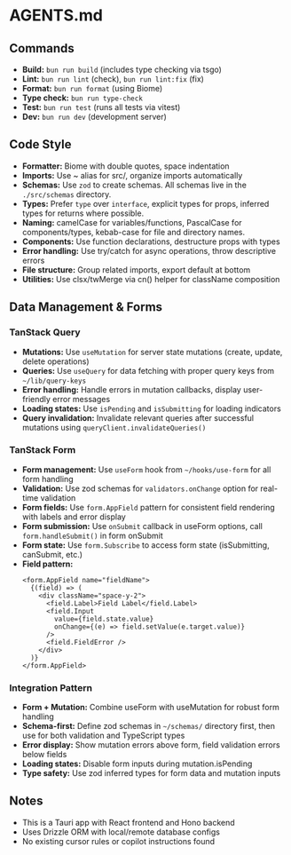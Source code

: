 # AGENTS.md

## Commands

- **Build:** `bun run build` (includes type checking via tsgo)
- **Lint:** `bun run lint` (check), `bun run lint:fix` (fix)
- **Format:** `bun run format` (using Biome)
- **Type check:** `bun run type-check`
- **Test:** `bun run test` (runs all tests via vitest)
- **Dev:** `bun run dev` (development server)

## Code Style

- **Formatter:** Biome with double quotes, space indentation
- **Imports:** Use ~ alias for src/, organize imports automatically
- **Schemas:** Use `zod` to create schemas. All schemas live in the `./src/schemas` directory.
- **Types:** Prefer `type` over `interface`, explicit types for props, inferred types for returns where possible.
- **Naming:** camelCase for variables/functions, PascalCase for components/types, kebab-case for file and directory names.
- **Components:** Use function declarations, destructure props with types
- **Error handling:** Use try/catch for async operations, throw descriptive errors
- **File structure:** Group related imports, export default at bottom
- **Utilities:** Use clsx/twMerge via cn() helper for className composition

## Data Management & Forms

### TanStack Query
- **Mutations:** Use `useMutation` for server state mutations (create, update, delete operations)
- **Queries:** Use `useQuery` for data fetching with proper query keys from `~/lib/query-keys`
- **Error handling:** Handle errors in mutation callbacks, display user-friendly error messages
- **Loading states:** Use `isPending` and `isSubmitting` for loading indicators
- **Query invalidation:** Invalidate relevant queries after successful mutations using `queryClient.invalidateQueries()`

### TanStack Form
- **Form management:** Use `useForm` hook from `~/hooks/use-form` for all form handling
- **Validation:** Use zod schemas for `validators.onChange` option for real-time validation
- **Form fields:** Use `form.AppField` pattern for consistent field rendering with labels and error display
- **Form submission:** Use `onSubmit` callback in useForm options, call `form.handleSubmit()` in form onSubmit
- **Form state:** Use `form.Subscribe` to access form state (isSubmitting, canSubmit, etc.)
- **Field pattern:**
  ```tsx
  <form.AppField name="fieldName">
    {(field) => (
      <div className="space-y-2">
        <field.Label>Field Label</field.Label>
        <field.Input 
          value={field.state.value}
          onChange={(e) => field.setValue(e.target.value)}
        />
        <field.FieldError />
      </div>
    )}
  </form.AppField>
  ```

### Integration Pattern
- **Form + Mutation:** Combine useForm with useMutation for robust form handling
- **Schema-first:** Define zod schemas in `~/schemas/` directory first, then use for both validation and TypeScript types
- **Error display:** Show mutation errors above form, field validation errors below fields
- **Loading states:** Disable form inputs during mutation.isPending
- **Type safety:** Use zod inferred types for form data and mutation inputs

## Notes

- This is a Tauri app with React frontend and Hono backend
- Uses Drizzle ORM with local/remote database configs
- No existing cursor rules or copilot instructions found
